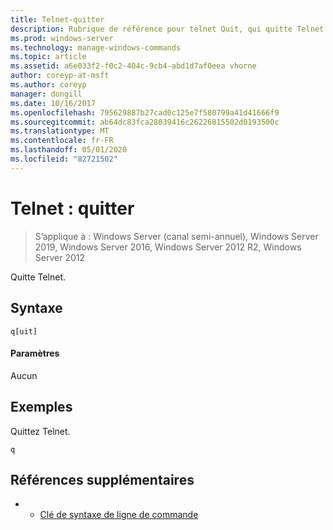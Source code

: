 ```yaml
---
title: Telnet-quitter
description: Rubrique de référence pour telnet Quit, qui quitte Telnet.
ms.prod: windows-server
ms.technology: manage-windows-commands
ms.topic: article
ms.assetid: a6e033f2-f0c2-404c-9cb4-abd1d7af0eea vhorne
author: coreyp-at-msft
ms.author: coreyp
manager: dongill
ms.date: 10/16/2017
ms.openlocfilehash: 795629887b27cad0c125e7f580799a41d41666f9
ms.sourcegitcommit: ab64dc83fca28039416c26226815502d0193500c
ms.translationtype: MT
ms.contentlocale: fr-FR
ms.lasthandoff: 05/01/2020
ms.locfileid: "82721502"
---
```

# <a name="telnet-quit"></a>Telnet : quitter

> S’applique à : Windows Server (canal semi-annuel), Windows Server 2019, Windows Server 2016, Windows Server 2012 R2, Windows Server 2012

Quitte Telnet.   

## <a name="syntax"></a>Syntaxe  
```  
q[uit]  
```  
#### <a name="parameters"></a>Paramètres  
Aucun  
## <a name="examples"></a>Exemples  
Quittez Telnet.  
```  
q  
```  
## <a name="additional-references"></a>Références supplémentaires  
-   - [Clé de syntaxe de ligne de commande](command-line-syntax-key.md)  
